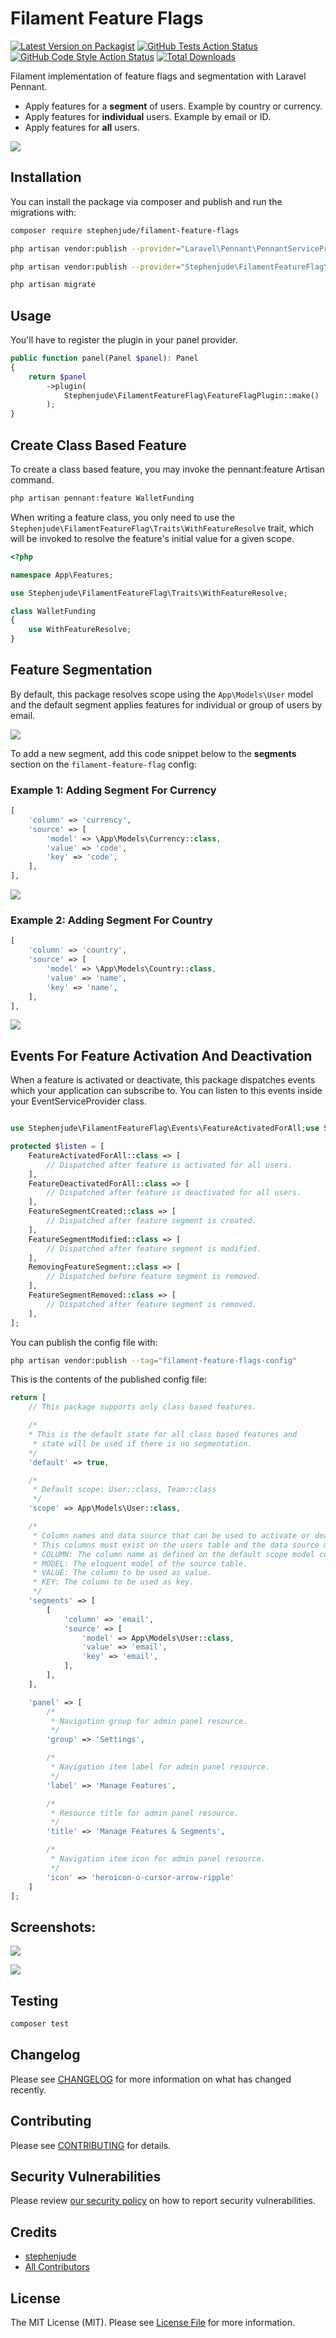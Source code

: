 # Filament Feature Flags

[![Latest Version on Packagist](https://img.shields.io/packagist/v/stephenjude/filament-feature-flags.svg?style=flat-square)](https://packagist.org/packages/stephenjude/filament-feature-flags)
[![GitHub Tests Action Status](https://img.shields.io/github/actions/workflow/status/stephenjude/filament-feature-flags/run-tests.yml?branch=main&label=tests&style=flat-square)](https://github.com/stephenjude/filament-feature-flags/actions?query=workflow%3Arun-tests+branch%3Amain)
[![GitHub Code Style Action Status](https://img.shields.io/github/actions/workflow/status/stephenjude/filament-feature-flags/fix-php-code-style-issues.yml?branch=main&label=code%20style&style=flat-square)](https://github.com/stephenjude/filament-feature-flags/actions?query=workflow%3A"Fix+PHP+code+style+issues"+branch%3Amain)
[![Total Downloads](https://img.shields.io/packagist/dt/stephenjude/filament-feature-flags.svg?style=flat-square)](https://packagist.org/packages/stephenjude/filament-feature-flags)

Filament implementation of feature flags and segmentation with Laravel Pennant.

- Apply features for a **segment** of users. Example by country or currency.
- Apply features for **individual** users. Example by email or ID.
- Apply features for **all** users.

![](./art/segments.png)

## Installation

You can install the package via composer and publish and run the migrations with:

```bash
composer require stephenjude/filament-feature-flags

php artisan vendor:publish --provider="Laravel\Pennant\PennantServiceProvider"

php artisan vendor:publish --provider="Stephenjude\FilamentFeatureFlag\FeatureFlagPluginServiceProvider"

php artisan migrate
```

## Usage

You'll have to register the plugin in your panel provider.

```php
public function panel(Panel $panel): Panel
{
    return $panel
        ->plugin(
            Stephenjude\FilamentFeatureFlag\FeatureFlagPlugin::make()
        );
}
```

## Create Class Based Feature

To create a class based feature, you may invoke the pennant:feature Artisan command.

```bash
php artisan pennant:feature WalletFunding
```

When writing a feature class, you only need to use the `Stephenjude\FilamentFeatureFlag\Traits\WithFeatureResolve`
trait, which will be invoked to resolve the feature's initial value for a given scope.

```php
<?php

namespace App\Features;

use Stephenjude\FilamentFeatureFlag\Traits\WithFeatureResolve;

class WalletFunding
{
    use WithFeatureResolve;
}
```

## Feature Segmentation 
By default, this package resolves scope using the `App\Models\User` model and the default segment applies features for individual or group of users by email.

![](./art/email.png)

To add a new segment, add this code snippet below to the **segments** section on the `filament-feature-flag` config:

### Example 1: Adding Segment For Currency
```php
[
    'column' => 'currency',
    'source' => [
        'model' => \App\Models\Currency::class,
        'value' => 'code',
        'key' => 'code',
    ],
],
```
![](./art/currency.png)

### Example 2: Adding Segment For Country
```php
[
    'column' => 'country',
    'source' => [
        'model' => \App\Models\Country::class,
        'value' => 'name',
        'key' => 'name',
    ],
],
```
![](./art/country.png)

## Events For Feature Activation And Deactivation

When a feature is activated or deactivate, this package dispatches events which your application can subscribe to. You
can listen to this events inside your EventServiceProvider class.

```php

use Stephenjude\FilamentFeatureFlag\Events\FeatureActivatedForAll;use Stephenjude\FilamentFeatureFlag\Events\FeatureDeactivatedForAll;use Stephenjude\FilamentFeatureFlag\Events\FeatureSegmentCreated;use Stephenjude\FilamentFeatureFlag\Events\FeatureSegmentModified;use Stephenjude\FilamentFeatureFlag\Events\FeatureSegmentRemoved;use Stephenjude\FilamentFeatureFlag\Events\RemovingFeatureSegment;

protected $listen = [
    FeatureActivatedForAll::class => [
        // Dispatched after feature is activated for all users.
    ],
    FeatureDeactivatedForAll::class => [
        // Dispatched after feature is deactivated for all users.
    ],
    FeatureSegmentCreated::class => [
        // Dispatched after feature segment is created.
    ],
    FeatureSegmentModified::class => [
        // Dispatched after feature segment is modified.
    ],
    RemovingFeatureSegment::class => [
        // Dispatched before feature segment is removed.
    ],
    FeatureSegmentRemoved::class => [
        // Dispatched after feature segment is removed.
    ],
];
```

You can publish the config file with:

```bash
php artisan vendor:publish --tag="filament-feature-flags-config"
```

This is the contents of the published config file:

```php
return [
    // This package supports only class based features.

    /*
    * This is the default state for all class based features and
     * state will be used if there is no segmentation.
    */
    'default' => true,

    /*
     * Default scope: User::class, Team::class
     */
    'scope' => App\Models\User::class,

    /*
     * Column names and data source that can be used to activate or deactivate for a segment of users.
     * This columns must exist on the users table and the data source must be a model.
     * COLUMN: The column name as defined on the default scope model config.
     * MODEL: The eloquent model of the source table.
     * VALUE: The column to be used as value.
     * KEY: The column to be used as key.
     */
    'segments' => [
        [
            'column' => 'email',
            'source' => [
                'model' => App\Models\User::class,
                'value' => 'email',
                'key' => 'email',
            ],
        ],
    ],

    'panel' => [
        /*
         * Navigation group for admin panel resource.
         */
        'group' => 'Settings',

        /*
         * Navigation item label for admin panel resource.
         */
        'label' => 'Manage Features',

        /*
         * Resource title for admin panel resource.
         */
        'title' => 'Manage Features & Segments',

        /*
         * Navigation item icon for admin panel resource.
         */
        'icon' => 'heroicon-o-cursor-arrow-ripple'
    ]
];
```

## Screenshots:

![](./art/activate.png)

![](./art/deactivate.png)

## Testing

```bash
composer test
```

## Changelog

Please see [CHANGELOG](CHANGELOG.md) for more information on what has changed recently.

## Contributing

Please see [CONTRIBUTING](CONTRIBUTING.md) for details.

## Security Vulnerabilities

Please review [our security policy](../../security/policy) on how to report security vulnerabilities.

## Credits

- [stephenjude](https://github.com/stephenjude)
- [All Contributors](../../contributors)

## License

The MIT License (MIT). Please see [License File](LICENSE.md) for more information.
